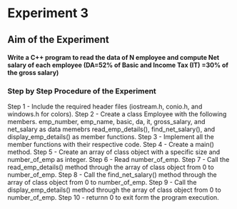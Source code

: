 # Experiment 3
## Aim of the Experiment
#### Write a C++ program to read the data of N employee and compute Net salary of each employee (DA=52% of Basic and Income Tax (IT) =30% of the gross salary)
###  Step by Step Procedure of the Experiment
Step 1 - Include the required header files (iostream.h, conio.h, and windows.h for colors).
Step 2 - Create a class Employee with the following members.
emp_number, emp_name, basic, da, it, gross_salary, and net_salary as data memebrs
read_emp_details(), find_net_salary(), and display_emp_details() as member functions.
Step 3 - Implement all the member functions with their respective code.
Step 4 - Create a main() method.
Step 5 - Create an array of class object with a specific size and number_of_emp as integer.
Step 6 - Read number_of_emp.
Step 7 - Call the read_emp_details() method through the array of class object from 0 to number_of_emp.
Step 8 - Call the find_net_salary() method through the array of class object from 0 to number_of_emp.
Step 9 - Call the display_emp_details() method through the array of class object from 0 to number_of_emp.
Step 10 - returnn 0 to exit form the program execution.
